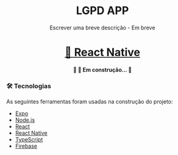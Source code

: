 <h1 align="center">LGPD APP</h1>

<p align="center">Escrever uma breve descrição - Em breve</p>

<h1 align="center">
    <a href="https://reactnative.dev/">🔗 React Native</a>
</h1>

<h4 align="center"> 
	🚧 🚀 Em construção...  🚧
</h4>

### 🛠 Tecnologias

As seguintes ferramentas foram usadas na construção do projeto:

- [Expo](https://expo.io/)
- [Node.js](https://nodejs.org/en/)
- [React](https://pt-br.reactjs.org/)
- [React Native](https://reactnative.dev/)
- [TypeScript](https://www.typescriptlang.org/)
- [Firebase](https://firebase.google.com/)

